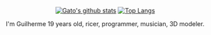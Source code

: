 <div align="center">

[![Gato's github stats](https://github-readme-stats.vercel.app/api?username=GatoImorrivel&theme=github_dark&show_icons=true)](https://github.com/anuraghazra/github-readme-stats) [![Top Langs](https://github-readme-stats.vercel.app/api/top-langs/?username=GatoImorrivel&layout=compact&theme=github_dark&langs_count=6&hide=Vim%20Script%0A)](https://github.com/anuraghazra/github-readme-stats)

 <p>
   I'm Guilherme 19 years old, ricer, programmer, musician, 3D modeler.
 </p>
   
</div>
</body>
